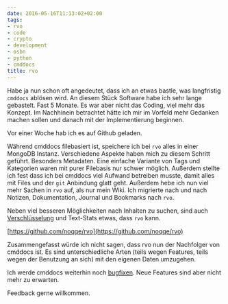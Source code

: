 ```yaml
---
date: 2016-05-16T11:13:02+02:00
tags:
- rvo
- code
- crypto
- development
- osbn
- python
- cmddocs
title: rvo
---
```


Habe ja nun schon oft angedeutet, dass ich an etwas bastle, was langfristig
`cmddocs` ablösen wird. An diesem Stück Software habe ich sehr lange
gebastelt. Fast 5 Monate. Es war aber nicht das Coding, viel mehr das Konzept.
Im Nachhinein betrachtet hätte ich mir im Vorfeld mehr Gedanken machen
sollen und danach mit der Implementierung beginnen.

Vor einer Woche hab ich es auf Github geladen.

Während cmddocs filebasiert ist, speichere ich bei `rvo` alles in einer
MongoDB Instanz. Verschiedene Aspekte haben mich zu diesem Schritt geführt.
Besonders Metadaten. Eine einfache Variante von Tags und Kategorien waren
mit purer Filebasis nur schwer möglich. Außerdem stellte ich fest dass ich bei
cmddocs viel Aufwand betreiben musste, damit alles mit Files und der `git`
Anbindung glatt geht. Außerdem hebe ich nun viel mehr Sachen in `rvo` auf,
als nur mein Wiki. Ich migrierte nach und nach Notizen, Dokumentation,
Journal und Bookmarks nach `rvo`.

Neben viel besseren Möglichkeiten nach Inhalten zu suchen, sind auch
[Verschlüsselung](https://noqqe.de/blog/2016/02/14/how-do-i-salsa/) und
Text-Stats etwas, dass `rvo` kann.

[https://github.com/noqqe/rvo](https://github.com/noqqe/rvo)

Zusammengefasst würde ich nicht sagen, dass rvo nun der Nachfolger von
cmddocs ist. Es sind unterschiedliche Arten (teils wegen Features, teils
wegen der Benutzung an sich) mit den eigenen Daten umzugehen.

Ich werde cmddocs weiterhin noch
[bugfixen](https://github.com/noqqe/cmddocs/issues?q=is%3Aissue+is%3Aclosed).
Neue Features sind aber nicht mehr zu erwarten.

Feedback gerne willkommen.

